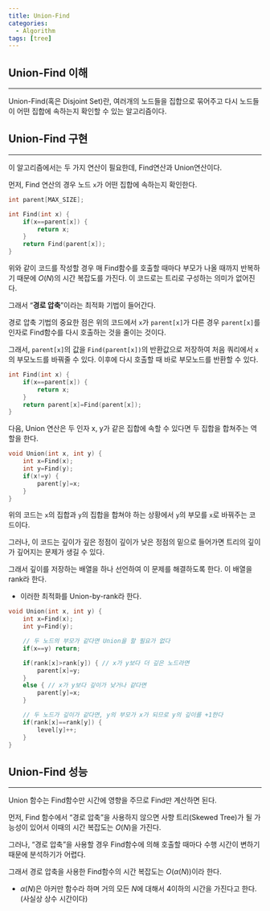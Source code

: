 ```yaml
---
title: Union-Find
categories:
  - Algorithm
tags: [tree]
---
```


## Union-Find 이해
---
Union-Find(혹은 Disjoint Set)란,  여러개의 노드들을 집합으로 묶어주고 다시 노드들이 어떤 집합에 속하는지 확인할 수 있는 알고리즘이다.

## Union-Find 구현

---

이 알고리즘에서는 두 가지 연산이 필요한데, Find연산과 Union연산이다.

먼저, Find 연산의 경우 노드 `x`가 어떤 집합에 속하는지 확인한다.

```cpp
int parent[MAX_SIZE];

int Find(int x) {
    if(x==parent[x]) {
        return x;
    }
    return Find(parent[x]);
}
```

위와 같이 코드를 작성할 경우 매 Find함수를 호출할 때마다 부모가 나올 때까지 반복하기 때문에 $O(N)$의 시간 복잡도를 가진다. 이 코드로는 트리로 구성하는 의미가 없어진다.

그래서 “**경로 압축**”이라는 최적화 기법이 들어간다.

경로 압축 기법의 중요한 점은 위의 코드에서 `x`가 `parent[x]`가 다른 경우 `parent[x]`를 인자로 Find함수를 다시 호출하는 것을 줄이는 것이다.

그래서, `parent[x]`의 값을 `Find(parent[x])`의 반환값으로 저장하여 처음 쿼리에서 `x`의 부모노드를 바꿔줄 수 있다. 이후에 다시 호출할 때 바로 부모노드를 반환할 수 있다.

```cpp
int Find(int x) {
    if(x==parent[x]) {
        return x;
    }
    return parent[x]=Find(parent[x]);
}
```

다음, Union 연산은 두 인자 x, y가 같은 집합에 속할 수 있다면 두 집합을 합쳐주는 역할을 한다.

```cpp
void Union(int x, int y) {
    int x=Find(x);
    int y=Find(y);
    if(x!=y) {
        parent[y]=x;
    }
}
```

위의 코드는 `x`의 집합과 `y`의 집합을 합쳐야 하는 상황에서 `y`의 부모를 `x`로 바꿔주는 코드이다. 

그러나, 이 코드는 깊이가 깊은 정점이 깊이가 낮은 정점의 밑으로 들어가면 트리의 깊이가 깊어지는 문제가 생길 수 있다. 

그래서 깊이를 저장하는 배열을 하나 선언하여 이 문제를 해결하도록 한다.  이 배열을 rank라 한다.

- 이러한 최적화를 Union-by-rank라 한다.

```cpp
void Union(int x, int y) {
    int x=Find(x);
    int y=Find(y);

    // 두 노드의 부모가 같다면 Union을 할 필요가 없다
    if(x==y) return;

    if(rank[x]>rank[y]) { // x가 y보다 더 깊은 노드라면
        parent[x]=y;
    }
    else { // x가 y보다 깊이가 낮거나 같다면
        parent[y]=x;
    }

    // 두 노드가 깊이가 같다면, y의 부모가 x가 되므로 y의 깊이를 +1한다
    if(rank[x]==rank[y]) {
        level[y]++;
    }
}
```

## Union-Find 성능

---

Union 함수는 Find함수만 시간에 영향을 주므로 Find만 계산하면 된다.

먼저, Find 함수에서 “경로 압축”을 사용하지 않으면 사향 트리(Skewed Tree)가 될 가능성이 있어서 이때의 시간 복잡도는 $O(N)$을 가진다. 

그러나, “경로 압축”을 사용할 경우 Find함수에 의해 호출할 때마다 수행 시간이 변하기 때문에 분석하기가 어렵다. 

그래서 경로 압축을 사용한 Find함수의 시간 복잡도는 $O(\alpha(N))$이라 한다.

- $\alpha(N)$은 아커만 함수라 하며 거의 모든 $N$에 대해서 4이하의 시간을 가진다고 한다. (사실상 상수 시간이다)